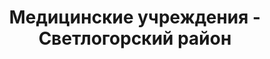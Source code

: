 ---
district_id: 3-20-0
district_name: Светлогорский район
title: Медицинские учреждения - Светлогорский район
---